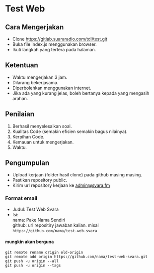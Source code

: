 # Test Web

## Cara Mengerjakan
- Clone https://gitlab.suararadio.com/tdl/test.git
- Buka file index.js menggunakan browser.
- Ikuti langkah yang tertera pada halaman.

## Ketentuan
- Waktu mengerjakan 3 jam.
- Dilarang bekerjasama.
- Diperbolehkan menggunakan internet.
- Jika ada yang kurang jelas, boleh bertanya kepada yang mengasih arahan.

## Penilaian
1. Berhasil menyelesaikan soal.
2. Kualitas Code (semakin efisien semakin bagus nilainya).
3. Kerpihan Code.
4. Kemauan untuk mengerjakan.
5. Waktu.

## Pengumpulan
- Upload kerjaan (folder hasil clone) pada github masing masing.
- Pastikan repository public.
- Kirim url repository kerjaan ke admin@svara.fm 

### Format email
- Judul: Test Web Svara
- Isi: <br />
  nama: Pake Nama Sendiri <br />
  github: url repositiry jawaban kalian. misal ```https://github.com/nama/test-web-svara```

#### mungkin akan berguna
```
git remote rename origin old-origin
git remote add origin https://github.com/nama/test-web-svara.git
git push -u origin --all
git push -u origin --tags
```

